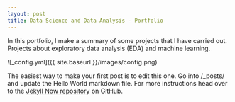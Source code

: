 ```yaml
---
layout: post
title: Data Science and Data Analysis - Portfolio
---
```


In this portfolio, I make a summary of some projects that I have carried out. Projects about exploratory data analysis (EDA) and machine learning.

![_config.yml]({{ site.baseurl }}/images/config.png)

The easiest way to make your first post is to edit this one. Go into /_posts/ and update the Hello World markdown file. For more instructions head over to the [Jekyll Now repository](https://github.com/barryclark/jekyll-now) on GitHub.